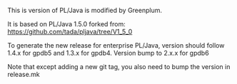 This is version of PL/Java is modified by Greenplum.

It is based on PL/Java 1.5.0 forked from:
    https://github.com/tada/pljava/tree/V1_5_0

To generate the new release for enterprise PL/Java, version should follow 1.4.x for gpdb5 and 1.3.x for gpdb4.
Version bump to 2.x.x for gpdb6

Note that except adding a new git tag, you also need to bump the version in release.mk
